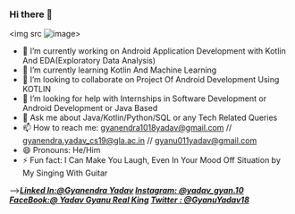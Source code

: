 ### Hi there 👋

<img src ![image](https://user-images.githubusercontent.com/68587190/125676762-d67241c0-380b-423a-a305-9e1e4fbfc9d3.png)>


- 🔭 I’m currently working on Android Application Development with Kotlin And EDA(Exploratory Data Analysis)
- 🌱 I’m currently learning Kotlin And Machine Learning
- 👯 I’m looking to collaborate on Project Of Android Development Using KOTLIN
- 🤔 I’m looking for help with Internships in Software Development or Android Development or Java Based
- 💬 Ask me about Java/Kotlin/Python/SQL or any Tech Related Queries 
- 📫 How to reach me: gyanendra1018yadav@gmail.com // gyanendra.yadav_cs19@gla.ac.in // gyanu011yadav@gmail.com
- 😄 Pronouns: He/Him
- ⚡ Fun fact: I Can Make You Laugh, Even In Your Mood Off Situation by My Singing With Guitar

-->***[Linked In:@Gyanendra Yadav](https://www.linkedin.com/in/gyanendra-yadav-8ba1541ab/)
      [Instagram: @yadav_gyan.10](https://www.instagram.com/yadav_gyan.10/)
      [FaceBook:@ Yadav Gyanu Real King](https://www.facebook.com/gyanu.yadav.1042)
      [Twitter : @GyanuYadav18](https://twitter.com/GyanuYadav18)***
      
